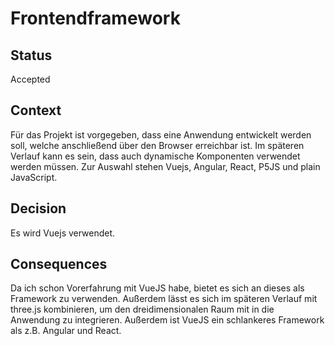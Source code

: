 # Frontendframework

## Status

Accepted

## Context

Für das Projekt ist vorgegeben, dass eine Anwendung entwickelt werden soll, welche anschließend über den Browser erreichbar ist. Im späteren Verlauf kann es sein, dass auch dynamische Komponenten verwendet werden müssen. Zur Auswahl stehen Vuejs, Angular, React, P5JS und plain JavaScript. 

## Decision

Es wird Vuejs verwendet.

## Consequences

Da ich schon Vorerfahrung mit VueJS habe, bietet es sich an dieses als Framework zu verwenden. Außerdem lässt es sich im späteren Verlauf mit three.js kombinieren, um den dreidimensionalen Raum mit in die Anwendung zu integrieren. Außerdem ist VueJS ein schlankeres Framework als z.B. Angular und React. 